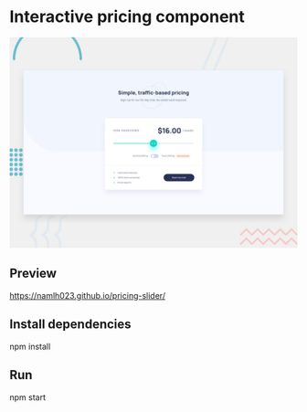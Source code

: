 # Interactive pricing component

![Design preview for the Interactive pricing component coding challenge](./design/desktop-preview.jpg)

## Preview

https://namlh023.github.io/pricing-slider/

## Install dependencies

npm install

## Run

npm start
